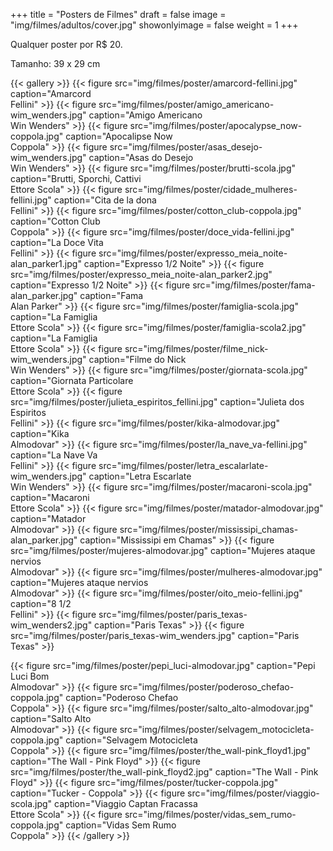 +++
title = "Posters de Filmes"
draft = false
image = "img/filmes/adultos/cover.jpg"
showonlyimage = false
weight = 1
+++
<!--more-->

Qualquer poster por R$ 20.

Tamanho: 39 x 29 cm

{{< gallery >}}
{{< figure src="img/filmes/poster/amarcord-fellini.jpg" caption="Amarcord<br>Fellini" >}}
{{< figure src="img/filmes/poster/amigo_americano-wim_wenders.jpg" caption="Amigo Americano<br>Win Wenders" >}}
{{< figure src="img/filmes/poster/apocalypse_now-coppola.jpg" caption="Apocalipse Now<br>Coppola" >}}
{{< figure src="img/filmes/poster/asas_desejo-wim_wenders.jpg" caption="Asas do Desejo<br>Win Wenders" >}}
{{< figure src="img/filmes/poster/brutti-scola.jpg" caption="Brutti, Sporchi, Cattivi<br>Ettore Scola" >}}
{{< figure src="img/filmes/poster/cidade_mulheres-fellini.jpg" caption="Cita de la dona<br>Fellini" >}}
{{< figure src="img/filmes/poster/cotton_club-coppola.jpg" caption="Cotton Club<br>Coppola" >}}
{{< figure src="img/filmes/poster/doce_vida-fellini.jpg" caption="La Doce Vita<br>Fellini" >}}
{{< figure src="img/filmes/poster/expresso_meia_noite-alan_parker1.jpg" caption="Expresso 1/2 Noite" >}}
{{< figure src="img/filmes/poster/expresso_meia_noite-alan_parker2.jpg" caption="Expresso 1/2 Noite" >}}
{{< figure src="img/filmes/poster/fama-alan_parker.jpg" caption="Fama<br>Alan Parker" >}}
{{< figure src="img/filmes/poster/famiglia-scola.jpg" caption="La Famiglia<br>Ettore Scola" >}}
{{< figure src="img/filmes/poster/famiglia-scola2.jpg" caption="La Famiglia<br>Ettore Scola" >}}
{{< figure src="img/filmes/poster/filme_nick-wim_wenders.jpg" caption="Filme do Nick<br>Win Wenders" >}}
{{< figure src="img/filmes/poster/giornata-scola.jpg" caption="Giornata Particolare<br>Ettore Scola" >}}
{{< figure src="img/filmes/poster/julieta_espiritos_fellini.jpg" caption="Julieta dos Espiritos<br>Fellini" >}}
{{< figure src="img/filmes/poster/kika-almodovar.jpg" caption="Kika<br>Almodovar" >}}
{{< figure src="img/filmes/poster/la_nave_va-fellini.jpg" caption="La Nave Va<br>Fellini" >}}
{{< figure src="img/filmes/poster/letra_escalarlate-wim_wenders.jpg" caption="Letra Escarlate<br>Win Wenders" >}}
{{< figure src="img/filmes/poster/macaroni-scola.jpg" caption="Macaroni<br>Ettore Scola" >}}
{{< figure src="img/filmes/poster/matador-almodovar.jpg" caption="Matador<br>Almodovar" >}}
{{< figure src="img/filmes/poster/mississipi_chamas-alan_parker.jpg" caption="Mississipi em Chamas" >}}
{{< figure src="img/filmes/poster/mujeres-almodovar.jpg" caption="Mujeres ataque nervios<br>Almodovar" >}}
{{< figure src="img/filmes/poster/mulheres-almodovar.jpg" caption="Mujeres ataque nervios<br>Almodovar" >}}
{{< figure src="img/filmes/poster/oito_meio-fellini.jpg" caption="8 1/2<br>Fellini" >}}
{{< figure src="img/filmes/poster/paris_texas-wim_wenders2.jpg" caption="Paris Texas" >}}
{{< figure src="img/filmes/poster/paris_texas-wim_wenders.jpg" caption="Paris Texas" >}}

{{< figure src="img/filmes/poster/pepi_luci-almodovar.jpg" caption="Pepi Luci Bom<br>Almodovar" >}}
{{< figure src="img/filmes/poster/poderoso_chefao-coppola.jpg" caption="Poderoso Chefao<br>Coppola" >}}
{{< figure src="img/filmes/poster/salto_alto-almodovar.jpg" caption="Salto Alto<br>Almodovar" >}}
{{< figure src="img/filmes/poster/selvagem_motocicleta-coppola.jpg" caption="Selvagem Motocicleta<br>Coppola" >}}
{{< figure src="img/filmes/poster/the_wall-pink_floyd1.jpg" caption="The Wall - Pink Floyd" >}}
{{< figure src="img/filmes/poster/the_wall-pink_floyd2.jpg" caption="The Wall - Pink Floyd" >}}
{{< figure src="img/filmes/poster/tucker-coppola.jpg" caption="Tucker - Coppola" >}}
{{< figure src="img/filmes/poster/viaggio-scola.jpg" caption="Viaggio Captan Fracassa<br>Ettore Scola" >}}
{{< figure src="img/filmes/poster/vidas_sem_rumo-coppola.jpg" caption="Vidas Sem Rumo<br>Coppola" >}}
{{< /gallery >}}
